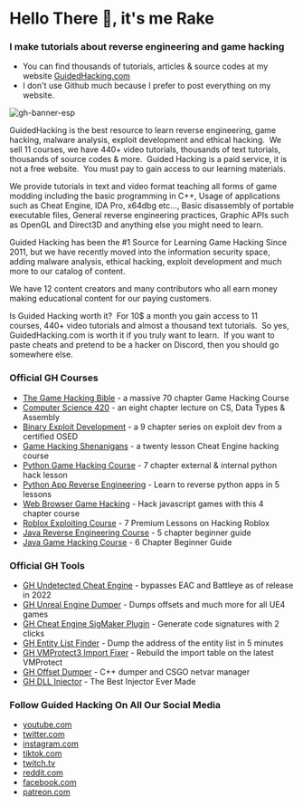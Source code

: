<h1>Hello There 👋, it's me Rake</h1>
<h3>I make tutorials about reverse engineering and game hacking</h3>

- You can find thousands of tutorials, articles & source codes at my website [GuidedHacking.com](https://guidedhacking.com)
- I don't use Github much because I prefer to post everything on my website.

![gh-banner-esp](https://github.com/GH-Rake/GH-Rake/assets/15186628/d12a91e3-65af-4678-88f5-17abb0eac224)

GuidedHacking is the best resource to learn reverse engineering, game hacking, malware analysis, exploit development and ethical hacking.  We sell 11 courses, we have 440+ video tutorials, thousands of text tutorials, thousands of source codes & more.  Guided Hacking is a paid service, it is not a free website.  You must pay to gain access to our learning materials.

We provide tutorials in text and video format teaching all forms of game modding including the basic programming in C++, Usage of applications such as Cheat Engine, IDA Pro, x64dbg etc..., Basic disassembly of portable executable files, General reverse engineering practices, Graphic APIs such as OpenGL and Direct3D and anything else you might need to learn.

Guided Hacking has been the #1 Source for Learning Game Hacking Since 2011, but we have recently moved into the information security space, adding malware analysis, ethical hacking, exploit development and much more to our catalog of content.

We have 12 content creators and many contributors who all earn money making educational content for our paying customers.

Is Guided Hacking worth it?  For 10$ a month you gain access to 11 courses, 440+ video tutorials and almost a thousand text tutorials.  So yes, GuidedHacking.com is worth it if you truly want to learn.  If you want to paste cheats and pretend to be a hacker on Discord, then you should go somewhere else.


<h3>Official GH Courses</h3>
<ul>
	<li><a href="https://guidedhacking.com/ghb" target="_blank">The Game Hacking Bible</a>&nbsp;- a massive 70 chapter Game Hacking Course</li>
	<li><a href="https://guidedhacking.com/threads/squally-cs420-game-hacking-course.14191/" target="_blank">Computer Science 420</a>&nbsp;- an eight chapter lecture on CS, Data Types &amp; Assembly</li>
	<li><a href="https://guidedhacking.com/forums/binary-exploit-development-course.551/" target="_blank">Binary Exploit Development</a>&nbsp;- a 9 chapter series on exploit dev&nbsp;from a certified OSED</li>
	<li><a href="https://guidedhacking.com/forums/game-hacking-shenanigans/" target="_blank">Game Hacking Shenanigans</a>&nbsp;- a twenty lesson Cheat Engine hacking course</li>
	<li><a href="https://guidedhacking.com/threads/python-game-hacking-tutorial-1-1-introduction.18695/" target="_blank">Python Game Hacking Course</a>&nbsp;- 7 chapter external &amp; internal python hack lesson</li>
	<li><a href="https://guidedhacking.com/threads/python-game-hacking-tutorial-2-1-introduction.19199/" target="_blank">Python App Reverse Engineering</a>&nbsp;- Learn to reverse python apps in 5 lessons</li>
	<li><a href="https://guidedhacking.com/threads/web-browser-game-hacking-intro-part-1.17726/" target="_blank">Web Browser Game Hacking</a>&nbsp;- Hack javascript games with this 4 chapter course</li>
	<li><a href="https://guidedhacking.com/forums/roblox-exploit-scripting-course-res100.521/" target="_blank">Roblox Exploiting Course</a>&nbsp;- 7 Premium Lessons on Hacking Roblox</li>
	<li><a href="https://guidedhacking.com/forums/java-reverse-engineering-course-jre100.538/" target="_blank">Java Reverse Engineering Course</a>&nbsp;- 5 chapter beginner guide</li>
	<li><a href="https://guidedhacking.com/forums/java-game-hacking-course-jgh100.553/" target="_blank">Java Game Hacking Course</a>&nbsp;- 6 Chapter Beginner Guide</li>
</ul>

<h3>Official GH Tools</h3>
<ul>
	<li><a href="https://guidedhacking.com/resources/gh-undetected-cheat-engine-download-udce-driver.14/" target="_blank">GH Undetected Cheat Engine</a>&nbsp;- bypasses EAC and Battleye as of release in 2022</li>
	<li><a href="https://guidedhacking.com/resources/gh-unreal-engine-dumper-ue4-cheat-engine-plugin.763/" target="_blank">GH Unreal Engine Dumper</a>&nbsp;- Dumps offsets and much more for all UE4 games</li>
	<li><a href="https://guidedhacking.com/resources/guided-hacking-x64-cheat-engine-sigmaker-plugin-ce-7-2.319/" target="_blank">GH Cheat Engine SigMaker Plugin</a>&nbsp;- Generate code signatures with 2 clicks</li>
	<li><a href="https://guidedhacking.com/resources/gh-entity-list-finder.36/" target="_blank">GH Entity List Finder</a>&nbsp;- Dump the address of the entity list in 5 minutes</li>
	<li><a href="https://guidedhacking.com/resources/gh-vmprotect-3-import-fixer.25/" target="_blank">GH VMProtect3 Import Fixer</a>&nbsp;- Rebuild the import table on the latest VMProtect</li>
	<li><a href="https://guidedhacking.com/resources/guided-hacking-offset-dumper-gh-offset-dumper.51/" target="_blank">GH Offset Dumper</a>&nbsp;- C++ dumper and CSGO netvar manager</li>
	<li><a href="https://guidedhacking.com/resources/guided-hacking-dll-injector.4/" target="_blank">GH DLL Injector</a>&nbsp;- The Best Injector Ever Made</li>
</ul>

<h3>Follow Guided Hacking On All Our Social Media</h3>
<ul>
	<li><a href="https://youtube.com/guidedhacking" rel="noopener" target="_blank">youtube.com</a></li>
	<li><a href="https://twitter.com/guidedhacking" rel="nofollow noopener" target="_blank">twitter.com</a></li>
	<li><a href="https://instagram.com/legitguidedhacking/" rel="nofollow noopener" target="_blank">instagram.com</a></li>
	<li><a href="https://tiktok.com/@GuidedHacking" rel="noopener" target="_blank">tiktok.com</a></li>
	<li><a href="https://twitch.tv/legitguidedhacking" rel="nofollow noopener" target="_blank">twitch.tv</a></li>
	<li><a href="https://reddit.com/r/GuidedHacking/" rel="nofollow noopener" target="_blank">reddit.com</a></li>
	<li><a href="https://facebook.com/GuidedHacking" rel="noopener" target="_blank">facebook.com</a></li>
	<li><a href="https://patreon.com/guidedhacking" rel="noopener" target="_blank">patreon.com</a></li>
</ul>
